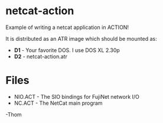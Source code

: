 netcat-action
=============

Example of writing a netcat application in ACTION!

It is distributed as an ATR image which should be mounted as:

* **D1** - Your favorite DOS. I use DOS XL 2.30p
* **D2** - netcat-action.atr

Files
=====

* NIO.ACT - The SIO bindings for FujiNet network I/O
* NC.ACT - The NetCat main program

-Thom